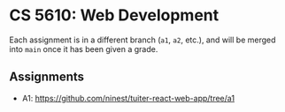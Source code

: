 # CS 5610: Web Development

Each assignment is in a different branch (`a1`, `a2`, etc.), and will be merged into `main` once it has been given a grade.

## Assignments

- A1: https://github.com/ninest/tuiter-react-web-app/tree/a1